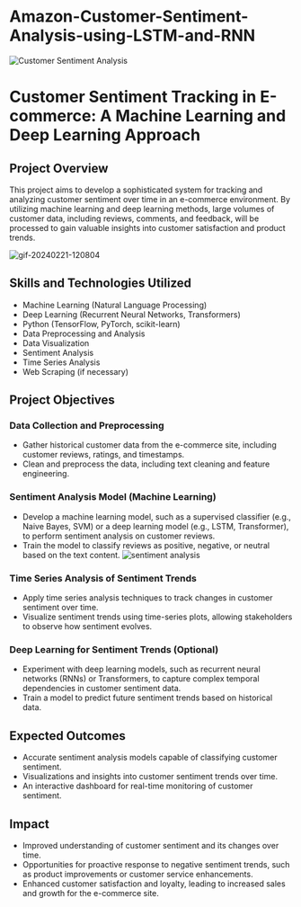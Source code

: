 # Amazon-Customer-Sentiment-Analysis-using-LSTM-and-RNN
![Customer Sentiment Analysis](https://github.com/ssprakash5/Amazon-Customer-Sentiment-Analysis-using-LSTM-and-RNN/assets/154003057/594e907b-4102-4014-bece-00dbe5264733)

# Customer Sentiment Tracking in E-commerce: A Machine Learning and Deep Learning Approach

## Project Overview

This project aims to develop a sophisticated system for tracking and analyzing customer sentiment over time in an e-commerce environment. By utilizing machine learning and deep learning methods, large volumes of customer data, including reviews, comments, and feedback, will be processed to gain valuable insights into customer satisfaction and product trends.

![gif-20240221-120804](https://github.com/ssprakash5/Amazon-Customer-Sentiment-Analysis-using-LSTM-and-RNN/assets/154003057/f4b503fe-d8fd-42e2-a3ce-8f4bc6b1bc6b)
## Skills and Technologies Utilized

- Machine Learning (Natural Language Processing)
- Deep Learning (Recurrent Neural Networks, Transformers)
- Python (TensorFlow, PyTorch, scikit-learn)
- Data Preprocessing and Analysis
- Data Visualization
- Sentiment Analysis
- Time Series Analysis
- Web Scraping (if necessary)

## Project Objectives

### Data Collection and Preprocessing

- Gather historical customer data from the e-commerce site, including customer reviews, ratings, and timestamps.
- Clean and preprocess the data, including text cleaning and feature engineering.

### Sentiment Analysis Model (Machine Learning)

- Develop a machine learning model, such as a supervised classifier (e.g., Naive Bayes, SVM) or a deep learning model (e.g., LSTM, Transformer), to perform sentiment analysis on customer reviews.
- Train the model to classify reviews as positive, negative, or neutral based on the text content.
![sentiment analysis](https://github.com/ssprakash5/Amazon-Customer-Sentiment-Analysis-using-LSTM-and-RNN/assets/154003057/5979432d-3265-41c2-aef0-21bf98cabf6e)

### Time Series Analysis of Sentiment Trends

- Apply time series analysis techniques to track changes in customer sentiment over time.
- Visualize sentiment trends using time-series plots, allowing stakeholders to observe how sentiment evolves.

### Deep Learning for Sentiment Trends (Optional)

- Experiment with deep learning models, such as recurrent neural networks (RNNs) or Transformers, to capture complex temporal dependencies in customer sentiment data.
- Train a model to predict future sentiment trends based on historical data.

## Expected Outcomes

- Accurate sentiment analysis models capable of classifying customer sentiment.
- Visualizations and insights into customer sentiment trends over time.
- An interactive dashboard for real-time monitoring of customer sentiment.

## Impact

- Improved understanding of customer sentiment and its changes over time.
- Opportunities for proactive response to negative sentiment trends, such as product improvements or customer service enhancements.
- Enhanced customer satisfaction and loyalty, leading to increased sales and growth for the e-commerce site.
